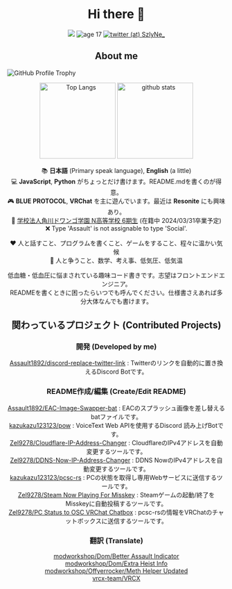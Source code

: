 <h1 align="center">Hi there 🥴</h1>

<p align="center">
  <img src="https://komarev.com/ghpvc/?username=Assault1892&color=red&style=for-the-badge">
  <img src="https://img.shields.io/badge/age-17-green?style=for-the-badge" alt="age 17">
  <a href="https://twitter.com/SzlyNe_"><img src="https://img.shields.io/badge/twitter-%40SzlyNe__-blue?style=for-the-badge" alt="twitter (at) SzlyNe_"></a>
</p>

<h2 align="center">About me</h2>

![GitHub Profile Trophy](https://github-profile-trophy.vercel.app/?username=Assault1892&theme=dracula&column=-1&no-frame=true)

<p align="center"> 
  <img alt="Top Langs" height="175px" src="https://github-readme-stats.vercel.app/api?username=Assault1892&count_private=true&show_icons=true&theme=dracula&include_all_commits=true" />
  <img alt="github stats" height="175px" src="https://github-readme-stats.vercel.app/api/top-langs/?username=Assault1892&layout=compact&theme=dracula" />
</p>

<div>
  <p align="center">📚 <b>日本語</b> (Primary speak language), <b>English</b> (a little)<br>
  💻 <b>JavaScript</b>, <b>Python</b> がちょっとだけ書けます。README.mdを書くのが得意。<br>
  🎮 <b>BLUE PROTOCOL</b>, <b>VRChat</b> を主に遊んでいます。最近は <b>Resonite</b> にも興味あり。<br>
  🏫 <a href="https://nnn.ed.jp/high_school_feature/n_high_school/">学校法人角川ドワンゴ学園 N高等学校 6期生</a> (在籍中 2024/03/31卒業予定)<br>
  ❌ Type 'Assault' is not assignable to type 'Social'.</p>
</div>

<div>
  <p align="center">❤ 人と話すこと、プログラムを書くこと、ゲームをすること、程々に温かい気候<br>
    🖤 人と争うこと、数学、考え事、低気圧、低気温</p>
</div>

<div>
  <p align="center">低血糖・低血圧に悩まされている趣味コード書きです。志望はフロントエンドエンジニア。<br>
  READMEを書くときに困ったらいつでも呼んでください。仕様書さえあれば多分大体なんでも書けます。</p>
</div>

<h2 align="center">関わっているプロジェクト (Contributed Projects)</h2>

<h3 align="center">開発 (Developed by me)</h3>

<p>
  <p align="center">
    <a href="https://github.com/Assault1892/discord-replace-twitter-link">Assault1892/discord-replace-twitter-link</a> : Twitterのリンクを自動的に置き換えるDiscord Botです。
  </p>
</p>

<h3 align="center">README作成/編集 (Create/Edit README)</h3>

<p>
  <p align="center">
    <a href="https://github.com/Assault1892/EAC-Image-Swapper-bat">Assault1892/EAC-Image-Swapper-bat</a> : EACのスプラッシュ画像を差し替えるbatファイルです。<br>
    <a href="https://github.com/kazukazu123123/pow">kazukazu123123/pow</a> : VoiceText Web APIを使用するDiscord 読み上げBotです。<br>
    <a href="https://github.com/Zel9278/Cloudflare-IP-Address-Changer">Zel9278/Cloudflare-IP-Address-Changer</a> : CloudflareのIPv4アドレスを自動変更するツールです。<br>
    <a href="https://github.com/Zel9278/DDNS-Now-IP-Address-Changer">Zel9278/DDNS-Now-IP-Address-Changer</a> : DDNS NowのIPv4アドレスを自動変更するツールです。<br>
    <a href="https://github.com/kazukazu123123/pcsc-rs">kazukazu123123/pcsc-rs</a> : PCの状態を取得し専用Webサービスに送信するツールです。<br>
    <a href="https://github.com/Zel9278/steam-now-playing">Zel9278/Steam Now Playing For Misskey</a> : Steamゲームの起動/終了をMisskeyに自動投稿するツールです。<br>
    <a href="https://github.com/Zel9278/VRChat-PC-Status-to-OSC-Chat">Zel9278/PC Status to OSC VRChat Chatbox</a> : pcsc-rsの情報をVRChatのチャットボックスに送信するツールです。
  </p>
</p>

<h3 align="center">翻訳 (Translate)</h3>

<p>
  <p align="center">
    <a href="https://modworkshop.net/mod/22712">modworkshop/Dom/Better Assault Indicator</a> <br>
    <a href="https://modworkshop.net/mod/31915">modworkshop/Dom/Extra Heist Info</a> <br>
    <a href="https://modworkshop.net/mod/25950">modworkshop/Offyerrocker/Meth Helper Updated</a> <br>
    <a href="https://github.com/vrcx-team/VRCX">vrcx-team/VRCX</a>
  </p>
</p>

<!--

🐓　　🐓　　🐓
　　＼＼　l l　　//
🐓＝ CHIRITORI ＝ 🐓
　　 //　　l l　　＼＼
　 🐓　　🐓　　　🐓

🐓🐓🐓🐓🐓🐓
NOT CHIRITORI
🐓🐓🐓🐓🐓🐓

🐓CHIRITORI WAS FORCED TO FIGHT A LONELY BATTLE AND WENT TO THE BATTLEFIELD

🍗AND THIS IS A CHICKEN

-->
